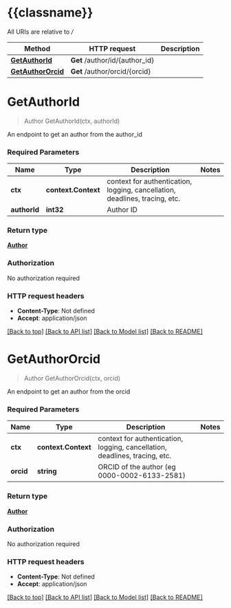 # {{classname}}

All URIs are relative to */*

Method | HTTP request | Description
------------- | ------------- | -------------
[**GetAuthorId**](AuthorApi.md#GetAuthorId) | **Get** /author/id/{author_id} | 
[**GetAuthorOrcid**](AuthorApi.md#GetAuthorOrcid) | **Get** /author/orcid/{orcid} | 

# **GetAuthorId**
> Author GetAuthorId(ctx, authorId)


An endpoint to get an author from the author_id

### Required Parameters

Name | Type | Description  | Notes
------------- | ------------- | ------------- | -------------
 **ctx** | **context.Context** | context for authentication, logging, cancellation, deadlines, tracing, etc.
  **authorId** | **int32**| Author ID | 

### Return type

[**Author**](Author.md)

### Authorization

No authorization required

### HTTP request headers

 - **Content-Type**: Not defined
 - **Accept**: application/json

[[Back to top]](#) [[Back to API list]](../README.md#documentation-for-api-endpoints) [[Back to Model list]](../README.md#documentation-for-models) [[Back to README]](../README.md)

# **GetAuthorOrcid**
> Author GetAuthorOrcid(ctx, orcid)


An endpoint to get an author from the orcid

### Required Parameters

Name | Type | Description  | Notes
------------- | ------------- | ------------- | -------------
 **ctx** | **context.Context** | context for authentication, logging, cancellation, deadlines, tracing, etc.
  **orcid** | **string**| ORCID of the author (eg 0000-0002-6133-2581) | 

### Return type

[**Author**](Author.md)

### Authorization

No authorization required

### HTTP request headers

 - **Content-Type**: Not defined
 - **Accept**: application/json

[[Back to top]](#) [[Back to API list]](../README.md#documentation-for-api-endpoints) [[Back to Model list]](../README.md#documentation-for-models) [[Back to README]](../README.md)

